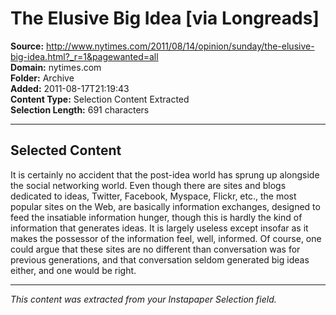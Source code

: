 # The Elusive Big Idea [via Longreads]

**Source:** http://www.nytimes.com/2011/08/14/opinion/sunday/the-elusive-big-idea.html?_r=1&pagewanted=all  
**Domain:** nytimes.com  
**Folder:** Archive  
**Added:** 2011-08-17T21:19:43  
**Content Type:** Selection Content Extracted  
**Selection Length:** 691 characters  


---

## Selected Content

It is certainly no accident that the post-idea world has sprung up alongside the social networking world. Even though there are sites and blogs dedicated to ideas, Twitter, Facebook, Myspace, Flickr, etc., the most popular sites on the Web, are basically information exchanges, designed to feed the insatiable information hunger, though this is hardly the kind of information that generates ideas. It is largely useless except insofar as it makes the possessor of the information feel, well, informed. Of course, one could argue that these sites are no different than conversation was for previous generations, and that conversation seldom generated big ideas either, and one would be right.

---

*This content was extracted from your Instapaper Selection field.*